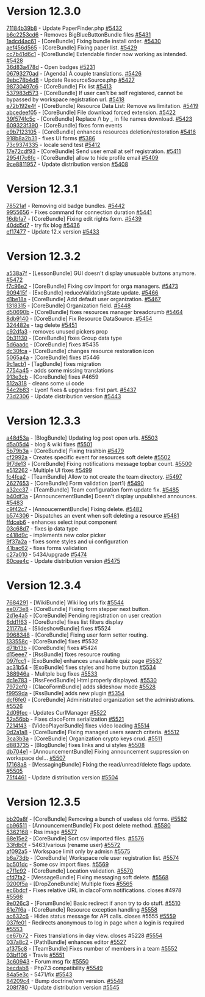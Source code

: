 # Version 12.3.0

[71184b39b8](https://github.com/claroline/Distribution/commit/71184b39b8) - Update PaperFinder.php [#5432](https://github.com/claroline/Distribution/pull/5432)  
[b6c2253cd6](https://github.com/claroline/Distribution/commit/b6c2253cd6) - Removes BigBlueButtonBundle files [#5431](https://github.com/claroline/Distribution/pull/5431)  
[1adcd4ac61](https://github.com/claroline/Distribution/commit/1adcd4ac61) - [CoreBundle] Fixing bundle install order. [#5430](https://github.com/claroline/Distribution/pull/5430)  
[aef456d565](https://github.com/claroline/Distribution/commit/aef456d565) - [CoreBundle] Fixing paper list. [#5429](https://github.com/claroline/Distribution/pull/5429)  
[cc7b41d6c1](https://github.com/claroline/Distribution/commit/cc7b41d6c1) - [CoreBundle] Extendable finder now working as intended. [#5428](https://github.com/claroline/Distribution/pull/5428)  
[36d83a478d](https://github.com/claroline/Distribution/commit/36d83a478d) - Open badges [#5231](https://github.com/claroline/Distribution/pull/5231)  
[06793270ad](https://github.com/claroline/Distribution/commit/06793270ad) - [Agenda] A couple translations. [#5426](https://github.com/claroline/Distribution/pull/5426)  
[9ebc78b4d8](https://github.com/claroline/Distribution/commit/9ebc78b4d8) - Update ResourceSource.php [#5427](https://github.com/claroline/Distribution/pull/5427)  
[98730497c6](https://github.com/claroline/Distribution/commit/98730497c6) - [CoreBundle] Fix list [#5413](https://github.com/claroline/Distribution/pull/5413)  
[537983d573](https://github.com/claroline/Distribution/commit/537983d573) - [CoreBundle] If user can't be self registered, cannot be bypassed by workspace registration url. [#5418](https://github.com/claroline/Distribution/pull/5418)  
[e72b192e4f](https://github.com/claroline/Distribution/commit/e72b192e4f) - [CoreBundle] Resource Data List: Remove ws limitation. [#5419](https://github.com/claroline/Distribution/pull/5419)  
[abcedeef05](https://github.com/claroline/Distribution/commit/abcedeef05) - [CoreBundle] File download forced extension. [#5422](https://github.com/claroline/Distribution/pull/5422)  
[39f574fc5c](https://github.com/claroline/Distribution/commit/39f574fc5c) - [CoreBundle] Replace /\ by _ in file names download. [#5423](https://github.com/claroline/Distribution/pull/5423)  
[609323f390](https://github.com/claroline/Distribution/commit/609323f390) - [CoreBundle] fixes form events  
[e9b7123105](https://github.com/claroline/Distribution/commit/e9b7123105) - [CoreBundle] enhances resources deletion/restoration [#5416](https://github.com/claroline/Distribution/pull/5416)  
[918b8a2b31](https://github.com/claroline/Distribution/commit/918b8a2b31) - fixes UI forms [#5386](https://github.com/claroline/Distribution/pull/5386)  
[73c9374335](https://github.com/claroline/Distribution/commit/73c9374335) - locale send test [#5412](https://github.com/claroline/Distribution/pull/5412)  
[17e72cdf93](https://github.com/claroline/Distribution/commit/17e72cdf93) - [CoreBundle] Send user email at self registration. [#5411](https://github.com/claroline/Distribution/pull/5411)  
[2954f7c6fc](https://github.com/claroline/Distribution/commit/2954f7c6fc) - [CoreBundle] allow to hide profile email [#5409](https://github.com/claroline/Distribution/pull/5409)  
[9ce8811957](https://github.com/claroline/Distribution/commit/9ce8811957) - Update distribution version [#5408](https://github.com/claroline/Distribution/pull/5408)  

# Version 12.3.1  

[78521af](https://github.com/claroline/Distribution/commit/78521af) - Removing old badge bundles. [#5442](https://github.com/claroline/Distribution/pull/5442)  
[9955656](https://github.com/claroline/Distribution/commit/9955656) - Fixes command for connection duration [#5441](https://github.com/claroline/Distribution/pull/5441)  
[16dbfa7](https://github.com/claroline/Distribution/commit/16dbfa7) - [CoreBundle] Fixing edit rights form. [#5439](https://github.com/claroline/Distribution/pull/5439)  
[40dd5d7](https://github.com/claroline/Distribution/commit/40dd5d7) - try fix blog [#5436](https://github.com/claroline/Distribution/pull/5436)  
[ef17477](https://github.com/claroline/Distribution/commit/ef17477) - Update 12.x version [#5433](https://github.com/claroline/Distribution/pull/5433)  

# Version 12.3.2  

[a538a7f](https://github.com/claroline/Distribution/commit/a538a7f) - [LessonBundle] GUI doesn't display unusuable buttons anymore. [#5472](https://github.com/claroline/Distribution/pull/5472)  
[f7c96e2](https://github.com/claroline/Distribution/commit/f7c96e2) - [CoreBundle] Fixing csv import for orga managers. [#5473](https://github.com/claroline/Distribution/pull/5473)  
[909415f](https://github.com/claroline/Distribution/commit/909415f) - [ExoBundle] reduceValidatingState update. [#5466](https://github.com/claroline/Distribution/pull/5466)  
[d1be18a](https://github.com/claroline/Distribution/commit/d1be18a) - [CoreBundle] Add default user organization. [#5467](https://github.com/claroline/Distribution/pull/5467)  
[1318315](https://github.com/claroline/Distribution/commit/1318315) - [CoreBundle] Organization field. [#5448](https://github.com/claroline/Distribution/pull/5448)  
[d50690b](https://github.com/claroline/Distribution/commit/d50690b) - [CoreBundle] fixes resources manager breadcrumb [#5464](https://github.com/claroline/Distribution/pull/5464)  
[8db9140](https://github.com/claroline/Distribution/commit/8db9140) - [CoreBundle] Fix Resource DataSource. [#5454](https://github.com/claroline/Distribution/pull/5454)  
[324482e](https://github.com/claroline/Distribution/commit/324482e) - tag delete [#5451](https://github.com/claroline/Distribution/pull/5451)  
[c92dfa3](https://github.com/claroline/Distribution/commit/c92dfa3) - removes unused pickers prop  
[0b31130](https://github.com/claroline/Distribution/commit/0b31130) - [CoreBundle] fixes Group data type  
[5d6aadc](https://github.com/claroline/Distribution/commit/5d6aadc) - [CoreBundle] fixes #5435  
[dc30fca](https://github.com/claroline/Distribution/commit/dc30fca) - [CoreBundle] changes resource restoration icon  
[5065a4a](https://github.com/claroline/Distribution/commit/5065a4a) - [CoreBundle] fixes #5446  
[9c1acb1](https://github.com/claroline/Distribution/commit/9c1acb1) - [TagBundle] fixes migration  
[7754a45](https://github.com/claroline/Distribution/commit/7754a45) - adds some missing translations  
[913e3cb](https://github.com/claroline/Distribution/commit/913e3cb) - [CoreBundle] fixes #4659  
[512a318](https://github.com/claroline/Distribution/commit/512a318) - cleans some ui code  
[54c2b83](https://github.com/claroline/Distribution/commit/54c2b83) - Lyon1 fixes & upgrades: first part. [#5437](https://github.com/claroline/Distribution/pull/5437)  
[73d2306](https://github.com/claroline/Distribution/commit/73d2306) - Update distribution version [#5443](https://github.com/claroline/Distribution/pull/5443)  

# Version 12.3.3  

[a48d53a](https://github.com/claroline/Distribution/commit/a48d53a) - [BlogBundle] Updating log post open urls. [#5503](https://github.com/claroline/Distribution/pull/5503)  
[d5a05d4](https://github.com/claroline/Distribution/commit/d5a05d4) - blog & wiki fixes [#5501](https://github.com/claroline/Distribution/pull/5501)  
[5b79b3a](https://github.com/claroline/Distribution/commit/5b79b3a) - [CoreBundle] Fixing trashbin [#5479](https://github.com/claroline/Distribution/pull/5479)  
[cf2992a](https://github.com/claroline/Distribution/commit/cf2992a) - Creates specific event for resources soft delete [#5502](https://github.com/claroline/Distribution/pull/5502)  
[9f7de13](https://github.com/claroline/Distribution/commit/9f7de13) - [CoreBundle] Fixing notifications message topbar count. [#5500](https://github.com/claroline/Distribution/pull/5500)  
[e512262](https://github.com/claroline/Distribution/commit/e512262) - Multiple UI fixes [#5499](https://github.com/claroline/Distribution/pull/5499)  
[fc4fca2](https://github.com/claroline/Distribution/commit/fc4fca2) - [TeamBundle] Allow to not create the team directory. [#5497](https://github.com/claroline/Distribution/pull/5497)  
[2627653](https://github.com/claroline/Distribution/commit/2627653) - [CoreBundle] Form validation (part1) [#5490](https://github.com/claroline/Distribution/pull/5490)  
[a32cc37](https://github.com/claroline/Distribution/commit/a32cc37) - [TeamBundle] Team configuration form update fix. [#5485](https://github.com/claroline/Distribution/pull/5485)  
[b40df3a](https://github.com/claroline/Distribution/commit/b40df3a) - [AnnouncementBundle] Doesn't display unpublished announces. [#5483](https://github.com/claroline/Distribution/pull/5483)  
[c9f42c7](https://github.com/claroline/Distribution/commit/c9f42c7) - [AnnoucementBundle] Fixing delete. [#5482](https://github.com/claroline/Distribution/pull/5482)  
[b574306](https://github.com/claroline/Distribution/commit/b574306) - Dispatches an event when soft deleting a resource [#5481](https://github.com/claroline/Distribution/pull/5481)  
[ffdceb6](https://github.com/claroline/Distribution/commit/ffdceb6) - enhances select input component  
[03c68d7](https://github.com/claroline/Distribution/commit/03c68d7) - fixes ip data type  
[c418d9c](https://github.com/claroline/Distribution/commit/c418d9c) - implements new color picker  
[9f37a2a](https://github.com/claroline/Distribution/commit/9f37a2a) - fixes some styles and ui configuration  
[41bac62](https://github.com/claroline/Distribution/commit/41bac62) - fixes forms validation  
[c27a010](https://github.com/claroline/Distribution/commit/c27a010) - 5434/upgrade [#5474](https://github.com/claroline/Distribution/pull/5474)  
[60cee4c](https://github.com/claroline/Distribution/commit/60cee4c) - Update distribution version [#5475](https://github.com/claroline/Distribution/pull/5475)  

# Version 12.3.4  

[7684291](https://github.com/claroline/Distribution/commit/7684291) - [WikiBundle] Wiki log urls fix [#5544](https://github.com/claroline/Distribution/pull/5544)  
[ee073e8](https://github.com/claroline/Distribution/commit/ee073e8) - [CoreBundle] Fixing form stepper next button.  
[2d1e4a5](https://github.com/claroline/Distribution/commit/2d1e4a5) - [CoreBundle] Pending registration on user creation  
[6dd1f63](https://github.com/claroline/Distribution/commit/6dd1f63) - [CoreBundle] fixes list filters display  
[21177b4](https://github.com/claroline/Distribution/commit/21177b4) - [SlideshowBundle] fixes #5524  
[9968348](https://github.com/claroline/Distribution/commit/9968348) - [CoreBundle] Fixing user form setter routing.  
[133558c](https://github.com/claroline/Distribution/commit/133558c) - [CoreBundle] fixes #5532  
[d71b13b](https://github.com/claroline/Distribution/commit/d71b13b) - [CoreBundle] fixes #5424  
[d15eee7](https://github.com/claroline/Distribution/commit/d15eee7) - [RssBundle] fixes resource routing  
[097fcc1](https://github.com/claroline/Distribution/commit/097fcc1) - [ExoBundle] enhances unavailable quiz page [#5537](https://github.com/claroline/Distribution/pull/5537)  
[ac31b54](https://github.com/claroline/Distribution/commit/ac31b54) - [ExoBundle] fixes styles and home button [#5534](https://github.com/claroline/Distribution/pull/5534)  
[388946a](https://github.com/claroline/Distribution/commit/388946a) - Mulitple bug fixes [#5533](https://github.com/claroline/Distribution/pull/5533)  
[dc1e783](https://github.com/claroline/Distribution/commit/dc1e783) - [RssFeedBundle] Html properly displayed. [#5530](https://github.com/claroline/Distribution/pull/5530)  
[7972ef0](https://github.com/claroline/Distribution/commit/7972ef0) - [ClacoFormBundle] adds slideshow mode [#5528](https://github.com/claroline/Distribution/pull/5528)  
[f9959da](https://github.com/claroline/Distribution/commit/f9959da) - [RssBundle] adds new plugin [#5354](https://github.com/claroline/Distribution/pull/5354)  
[dcf6fe0](https://github.com/claroline/Distribution/commit/dcf6fe0) - [CoreBundle] Administrated organization set the administrations. [#5526](https://github.com/claroline/Distribution/pull/5526)  
[2d09fec](https://github.com/claroline/Distribution/commit/2d09fec) - Updates CurlManager [#5522](https://github.com/claroline/Distribution/pull/5522)  
[52a56bb](https://github.com/claroline/Distribution/commit/52a56bb) - Fixes clacoForm serialization [#5521](https://github.com/claroline/Distribution/pull/5521)  
[7214f43](https://github.com/claroline/Distribution/commit/7214f43) - [VideoPlayerBundle] fixes video loading [#5514](https://github.com/claroline/Distribution/pull/5514)  
[0d2a1a8](https://github.com/claroline/Distribution/commit/0d2a1a8) - [CoreBundle] Fixing managed users search criteria. [#5512](https://github.com/claroline/Distribution/pull/5512)  
[3ca3b3a](https://github.com/claroline/Distribution/commit/3ca3b3a) - [CoreBundle] Organization crypto keys crud. [#5511](https://github.com/claroline/Distribution/pull/5511)  
[d883735](https://github.com/claroline/Distribution/commit/d883735) - [BlogBundle] fixes links and ui styles [#5508](https://github.com/claroline/Distribution/pull/5508)  
[db704e1](https://github.com/claroline/Distribution/commit/db704e1) - [AnnouncementBundle] Fixing announcement suppression on workspace del… [#5507](https://github.com/claroline/Distribution/pull/5507)  
[17168a8](https://github.com/claroline/Distribution/commit/17168a8) - [MessagingBundle] Fixing the read/unread/delete flags update. [#5505](https://github.com/claroline/Distribution/pull/5505)  
[75f4461](https://github.com/claroline/Distribution/commit/75f4461) - Update distribution version [#5504](https://github.com/claroline/Distribution/pull/5504)  

# Version 12.3.5  

[bb20a8f](https://github.com/claroline/Distribution/commit/bb20a8f) - [CoreBundle] Removing a bunch of useless old forms. [#5582](https://github.com/claroline/Distribution/pull/5582)  
[cb96511](https://github.com/claroline/Distribution/commit/cb96511) - [AnnouncementBundle] Fix post delete method. [#5580](https://github.com/claroline/Distribution/pull/5580)  
[5362168](https://github.com/claroline/Distribution/commit/5362168) - Rss image [#5577](https://github.com/claroline/Distribution/pull/5577)  
[68e15e2](https://github.com/claroline/Distribution/commit/68e15e2) - [CoreBundle] Sort csv imported files. [#5576](https://github.com/claroline/Distribution/pull/5576)  
[33fdb0f](https://github.com/claroline/Distribution/commit/33fdb0f) - 5463/various (rename user) [#5572](https://github.com/claroline/Distribution/pull/5572)  
[af092a5](https://github.com/claroline/Distribution/commit/af092a5) - Workspace limit only by admisn [#5575](https://github.com/claroline/Distribution/pull/5575)  
[b6a73db](https://github.com/claroline/Distribution/commit/b6a73db) - [CoreBundle] Workspace role user registration list. [#5574](https://github.com/claroline/Distribution/pull/5574)  
[bc501dc](https://github.com/claroline/Distribution/commit/bc501dc) - Some csv import fixes. [#5569](https://github.com/claroline/Distribution/pull/5569)  
[c7f1c92](https://github.com/claroline/Distribution/commit/c7f1c92) - [CoreBundle] Location validation. [#5570](https://github.com/claroline/Distribution/pull/5570)  
[cfd7fa2](https://github.com/claroline/Distribution/commit/cfd7fa2) - [MessageBundle] Fixing messaging soft delete. [#5568](https://github.com/claroline/Distribution/pull/5568)  
[0200f5a](https://github.com/claroline/Distribution/commit/0200f5a) - [DropZoneBundle] Multiple fixes [#5565](https://github.com/claroline/Distribution/pull/5565)  
[ec6bdcf](https://github.com/claroline/Distribution/commit/ec6bdcf) - Fixes relative URL in clacoForm notifications. closes #4978 [#5566](https://github.com/claroline/Distribution/pull/5566)  
[9e026c3](https://github.com/claroline/Distribution/commit/9e026c3) - [ForumBundle] Basic redirect if anon try to do stuff. [#5510](https://github.com/claroline/Distribution/pull/5510)  
[61e7f6a](https://github.com/claroline/Distribution/commit/61e7f6a) - [CoreBundle] Resource exception handling [#5558](https://github.com/claroline/Distribution/pull/5558)  
[ac632c6](https://github.com/claroline/Distribution/commit/ac632c6) - Hides status message for API calls. closes #5555 [#5559](https://github.com/claroline/Distribution/pull/5559)  
[037fe01](https://github.com/claroline/Distribution/commit/037fe01) - Redirects anonymous to log in page when a login is required [#5553](https://github.com/claroline/Distribution/pull/5553)  
[ce67b72](https://github.com/claroline/Distribution/commit/ce67b72) - Fixes translations in day view. closes #5228 [#5554](https://github.com/claroline/Distribution/pull/5554)  
[037a8c2](https://github.com/claroline/Distribution/commit/037a8c2) - [PathBundle] enhances editor [#5527](https://github.com/claroline/Distribution/pull/5527)  
[af375c8](https://github.com/claroline/Distribution/commit/af375c8) - [TeamBundle] Fixes number of members in a team [#5552](https://github.com/claroline/Distribution/pull/5552)  
[03bf106](https://github.com/claroline/Distribution/commit/03bf106) - Travis [#5551](https://github.com/claroline/Distribution/pull/5551)  
[3c60943](https://github.com/claroline/Distribution/commit/3c60943) - Forum msg fix [#5550](https://github.com/claroline/Distribution/pull/5550)  
[becdab8](https://github.com/claroline/Distribution/commit/becdab8) - Php7.3 compatibility [#5549](https://github.com/claroline/Distribution/pull/5549)  
[84a5e3c](https://github.com/claroline/Distribution/commit/84a5e3c) - 5471/fix [#5543](https://github.com/claroline/Distribution/pull/5543)  
[84209c4](https://github.com/claroline/Distribution/commit/84209c4) - Bump doctrine/orm version. [#5548](https://github.com/claroline/Distribution/pull/5548)  
[208f780](https://github.com/claroline/Distribution/commit/208f780) - Update distribution version [#5545](https://github.com/claroline/Distribution/pull/5545)  

